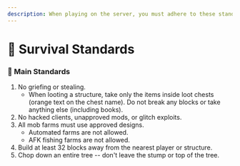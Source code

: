 ```yaml
---
description: When playing on the server, you must adhere to these standards.
---
```


# 📗 Survival Standards

### 📗 Main Standards

1. No griefing or stealing.
   * When looting a structure, take only the items inside loot chests (orange text on the chest name). Do not break any blocks or take anything else (including books).
2. No hacked clients, unapproved mods, or glitch exploits.
3. All mob farms must use approved designs.
   * Automated farms are not allowed.
   * AFK fishing farms are not allowed.
4. Build at least 32 blocks away from the nearest player or structure.
5. Chop down an entire tree -- don't leave the stump or top of the tree.
